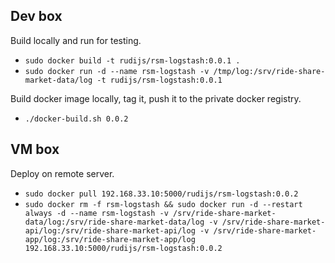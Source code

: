 ## Dev box

Build locally and run for testing.

- `sudo docker build -t rudijs/rsm-logstash:0.0.1 .`
- `sudo docker run -d --name rsm-logstash -v /tmp/log:/srv/ride-share-market-data/log -t rudijs/rsm-logstash:0.0.1`

Build docker image locally, tag it, push it to the private docker registry.

- `./docker-build.sh 0.0.2`

## VM box

Deploy on remote server.

- `sudo docker pull 192.168.33.10:5000/rudijs/rsm-logstash:0.0.2`
- `sudo docker rm -f rsm-logstash && sudo docker run -d --restart always -d --name rsm-logstash -v /srv/ride-share-market-data/log:/srv/ride-share-market-data/log -v /srv/ride-share-market-api/log:/srv/ride-share-market-api/log -v /srv/ride-share-market-app/log:/srv/ride-share-market-app/log 192.168.33.10:5000/rudijs/rsm-logstash:0.0.2`
